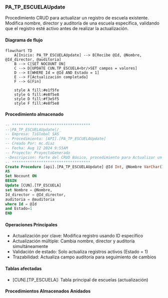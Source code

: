 ### PA_TP_ESCUELAUpdate

Procedimiento CRUD para actualizar un registro de escuela existente. Modifica nombre, director y auditoría de una escuela específica, validando que el registro esté activo antes de realizar la actualización.

#### Diagrama de flujo

```mermaid
flowchart TD
    A[Inicio: PA_TP_ESCUELAUpdate] --> B[Recibe @Id, @Nombre, @Id_director, @auditoria]
    B --> C[SET NOCOUNT ON]
    C --> D[UPDATE CUN.TP_ESCUELA<br/>SET campos = valores]
    D --> E[WHERE Id = @Id AND Estado = 1]
    E --> F[Actualización completada]
    F --> G[Fin]
    
    style A fill:#e1f5fe
    style G fill:#e8f5e8
    style D fill:#f3e5f5
    style F fill:#e8f5e8
```
#### Procedimiento almacenado
```sql
-- ***********************************
--|PA_TP_ESCUELAUpdate|/_
-- Empresa: TiGlobal SAS
-- Procedimiento: [API].[PA_TP_ESCUELAUpdate]
-- Creado Por: mc.diaz
-- Fecha: Aug 12 2024 9:55AM
-- Proyecto: ProyectoGenerado
--Descripcion: Parte del CRUD Básico, procedimiento para Actualizar un registro
-- ***********************************
Create Procedure [api].[PA_TP_ESCUELAUpdate] @Id Int, @Nombre VarChar(160), @Id_director NVarChar(450), @auditoria VarChar(MAX)
AS
Set Nocount ON
BEGIN
Update [CUN].[TP_ESCUELA]
set Nombre = @Nombre,
Id_director = @Id_director,
auditoria = @auditoria
where Id = @Id
and Estado=1
END

```
#### Operaciones Principales

- Actualización por clave: Modifica registro usando ID específico
- Actualización múltiple: Cambia nombre, director y auditoría simultáneamente
- Validación de estado: Solo actualiza registros activos (Estado = 1)
- Trazabilidad: Actualiza campo auditoría para seguimiento de cambios

#### Tablas afectadas

- [CUN].[TP_ESCUELA]: Tabla principal de escuelas (actualización)

#### Procedimientos Almacenados Anidados